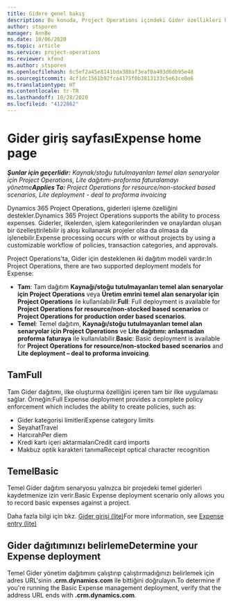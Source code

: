 ```yaml
---
title: Gidere genel bakış
description: Bu konuda, Project Operations içindeki Gider özellikleri hakkında bilgiler sağlanmaktadır.
author: stsporen
manager: AnnBe
ms.date: 10/06/2020
ms.topic: article
ms.service: project-operations
ms.reviewer: kfend
ms.author: stsporen
ms.openlocfilehash: 6c5ef2a45e8141bda38baf3eaf0a403d6db95e48
ms.sourcegitcommit: 4cf1dc1561b92fca4175f0b3813133c5e63ce8e6
ms.translationtype: HT
ms.contentlocale: tr-TR
ms.lasthandoff: 10/28/2020
ms.locfileid: "4122862"
---
```

# <a name="expense-home-page"></a><span data-ttu-id="47863-103">Gider giriş sayfası</span><span class="sxs-lookup"><span data-stu-id="47863-103">Expense home page</span></span>

<span data-ttu-id="47863-104">_**Şunlar için geçerlidir:** Kaynak/stoğu tutulmayanları temel alan senaryolar için Project Operations, Lite dağıtımı-proforma faturalamayı yönetme_</span><span class="sxs-lookup"><span data-stu-id="47863-104">_**Applies To:** Project Operations for resource/non-stocked based scenarios, Lite deployment - deal to proforma invoicing_</span></span>


<span data-ttu-id="47863-105">Dynamics 365 Project Operations, giderleri işleme özelliğini destekler.</span><span class="sxs-lookup"><span data-stu-id="47863-105">Dynamics 365 Project Operations supports the ability to process expenses.</span></span> <span data-ttu-id="47863-106">Giderler, ilkelerden, işlem kategorilerinden ve onaylardan oluşan bir özelleştirilebilir iş akışı kullanarak projeler olsa da olmasa da işlenebilir.</span><span class="sxs-lookup"><span data-stu-id="47863-106">Expense processing occurs with or without projects by using a customizable workflow of policies, transaction categories, and approvals.</span></span>

<span data-ttu-id="47863-107">Project Operations'ta, Gider için desteklenen iki dağıtım modeli vardır:</span><span class="sxs-lookup"><span data-stu-id="47863-107">In Project Operations, there are two supported deployment models for Expense:</span></span> 

- <span data-ttu-id="47863-108">**Tam**: Tam dağıtım **Kaynağı/stoğu tutulmayanları temel alan senaryolar için Project Operations** veya **Üretim emrini temel alan senaryolar için Project Operations** ile kullanılabilir.</span><span class="sxs-lookup"><span data-stu-id="47863-108">**Full**: Full deployment is available for **Project Operations for resource/non-stocked based scenarios** or **Project Operations for production order based scenarios**.</span></span>
- <span data-ttu-id="47863-109">**Temel**: Temel dağıtım, **Kaynağı/stoğu tutulmayanları temel alan senaryolar için Project Operations** ve **Lite dağıtımı: anlaşmadan proforma faturaya** ile kullanılabilir.</span><span class="sxs-lookup"><span data-stu-id="47863-109">**Basic**: Basic deployment is available for **Project Operations for resource/non-stocked based scenarios** and **Lite deployment – deal to proforma invoicing**.</span></span>

## <a name="full"></a><span data-ttu-id="47863-110">Tam</span><span class="sxs-lookup"><span data-stu-id="47863-110">Full</span></span> 
<span data-ttu-id="47863-111">Tam Gider dağıtımı, ilke oluşturma özelliğini içeren tam bir ilke uygulaması sağlar. Örneğin:</span><span class="sxs-lookup"><span data-stu-id="47863-111">Full Expense deployment provides a complete policy enforcement which includes the ability to create policies, such as:</span></span>

  - <span data-ttu-id="47863-112">Gider kategorisi limitleri</span><span class="sxs-lookup"><span data-stu-id="47863-112">Expense category limits</span></span>
  - <span data-ttu-id="47863-113">Seyahat</span><span class="sxs-lookup"><span data-stu-id="47863-113">Travel</span></span>
  - <span data-ttu-id="47863-114">Harcırah</span><span class="sxs-lookup"><span data-stu-id="47863-114">Per diem</span></span>
  - <span data-ttu-id="47863-115">Kredi kartı içeri aktarmaları</span><span class="sxs-lookup"><span data-stu-id="47863-115">Credit card imports</span></span>
  - <span data-ttu-id="47863-116">Makbuz optik karakteri tanıma</span><span class="sxs-lookup"><span data-stu-id="47863-116">Receipt optical character recognition</span></span>

## <a name="basic"></a><span data-ttu-id="47863-117">Temel</span><span class="sxs-lookup"><span data-stu-id="47863-117">Basic</span></span> 
<span data-ttu-id="47863-118">Temel Gider dağıtım senaryosu yalnızca bir projedeki temel giderleri kaydetmenize izin verir.</span><span class="sxs-lookup"><span data-stu-id="47863-118">Basic Expense deployment scenario only allows you to record basic expenses against a project.</span></span> 

<span data-ttu-id="47863-119">Daha fazla bilgi için bkz. [Gider girişi (lite)](basic-expense.md)</span><span class="sxs-lookup"><span data-stu-id="47863-119">For more information, see [Expense entry (lite)](basic-expense.md)</span></span>

## <a name="determine-your-expense-deployment"></a><span data-ttu-id="47863-120">Gider dağıtımınızı belirleme</span><span class="sxs-lookup"><span data-stu-id="47863-120">Determine your Expense deployment</span></span>
<span data-ttu-id="47863-121">Temel Gider yönetim dağıtımını çalıştırıp çalıştırmadığınızı belirlemek için adres URL'sinin **.crm.dynamics.com** ile bittiğini doğrulayın.</span><span class="sxs-lookup"><span data-stu-id="47863-121">To determine if you're running the Basic Expense management deployment, verify that the address URL ends with **.crm.dynamics.com**.</span></span> 
